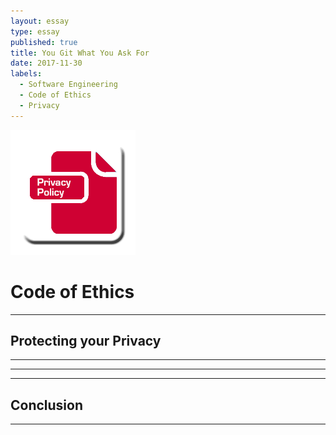 ```yaml
---
layout: essay
type: essay
published: true
title: You Git What You Ask For
date: 2017-11-30
labels:
  - Software Engineering
  - Code of Ethics
  - Privacy
---
```


<img class="ui medium left floated image" src="../images/privacy.png">

# Code of Ethics

 

<hr>

## Protecting your Privacy



<hr>



<hr>



<hr>
	
## Conclusion



<hr>
